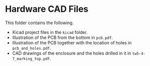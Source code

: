 Hardware CAD Files
==================

This folder contains the following.

* Kicad project files in the `kicad` folder.
* Illustration of the PCB from the bottom in `pcb.pdf`.
* Illustration of the PCB together with the location of holes in `pcb_and_holes.pdf`.
* CAD drawings of the enclosure and the holes drilled in it in `tw5-4-7_marking_top.pdf`.
